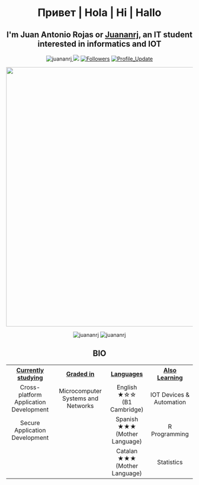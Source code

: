 <h1 align="center">Привет | Hola | Hi | Hallo</h1>

<h2 align="center">
I'm Juan Antonio Rojas or <a href="https://github.com/juananrj" target="_blank">Juananrj</a>, an IT student interested in informatics and IOT
</h2>

<p align="center">
<img src="https://komarev.com/ghpvc/?username=juananrj" alt="juananrj"/><a href="https://github.com/juananrj/juananrj/pulse" alt="Activity">
<img src="https://img.shields.io/github/commit-activity/m/juananrj/juananrj"/></a>
<a href="https://github.com/juananrj?tab=followers"><img alt="Followers" src="https://img.shields.io/github/followers/juananrj?color=4C1&logo=github"></a>
<a href="https://github.com/juananrj/juananrj" target="_blank"><img alt="Profile_Update" src="https://img.shields.io/github/last-commit/juananrj/juananrj?label=Profile%20update&style=fflat-square"></a>
    <p align="center">
        <img src="http://www.100pies.net/Gifs/Webmasters/Banners/Banner-14.gif" width="700" >
    </p>
</p>

<p align="center">
<img src="https://github-readme-stats.vercel.app/api?username=juananrj&show_icons=true&theme=dark" alt="juananrj"/>
<img src="https://github-readme-stats.vercel.app/api/top-langs/?username=juananrj&langs_count=6&theme=dark&locale=es&count_private=true&show_icons=true&layout=compact" alt="juananrj"/>
</p>


<h2 align="center">
    <span>BIO</span>
</h2>

<table>
    <tr>
        <th align="center"><ins>Currently studying</ins></th>
        <th align="center"><ins>Graded in</ins></th>
        <th align="center"><ins>Languages</ins></th>
        <th align="center"><ins>Also Learning</ins></th>    
    </tr>
    <tr>
        <tr>
            <td align="center">Cross-platform Application Development</td>
            <td align="center">Microcomputer Systems and Networks</td>
            <td align="center">English ★☆☆ <br/> (B1 Cambridge)</td>
            <td align="center">IOT Devices & Automation</td>
        </tr>
        <tr>
            <td align="center">Secure Application Development</td>
            <td align="center"></td>
            <td align="center">Spanish ★★★ <br/> (Mother Language)</td>
            <td align="center">R Programming</td>
        </tr>
        <tr>
            <td align="center"></td>
            <td align="center"></td>
            <td align="center">Catalan ★★★ <br/> (Mother Language)</td>
            <td align="center">Statistics</td>
        </tr>
    </tr>
</table>
